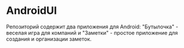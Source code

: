 # AndroidUI
Репозиторий содержит два приложения для Android: "Бутылочка" - веселая игра для компаний и "Заметки" - простое приложение для создания и организации заметок.
